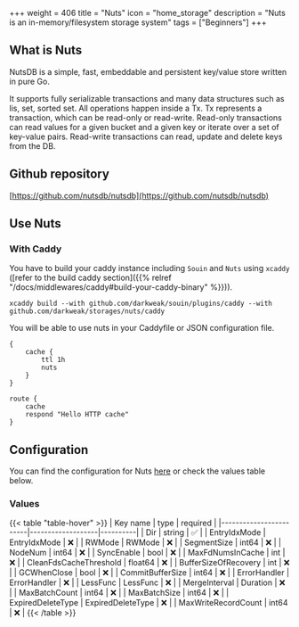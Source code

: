 +++
weight = 406
title = "Nuts"
icon = "home_storage"
description = "Nuts is an in-memory/filesystem storage system"
tags = ["Beginners"]
+++

## What is Nuts
NutsDB is a simple, fast, embeddable and persistent key/value store written in pure Go.

It supports fully serializable transactions and many data structures such as lis, set, sorted set. All operations happen inside a Tx. Tx represents a transaction, which can be read-only or read-write. Read-only transactions can read values for a given bucket and a given key or iterate over a set of key-value pairs. Read-write transactions can read, update and delete keys from the DB.

## Github repository
[https://github.com/nutsdb/nutsdb](https://github.com/nutsdb/nutsdb)

## Use Nuts
### With Caddy
You have to build your caddy instance including `Souin` and `Nuts` using `xcaddy` ([refer to the build caddy section]({{% relref "/docs/middlewares/caddy#build-your-caddy-binary" %}})).
```shell
xcaddy build --with github.com/darkweak/souin/plugins/caddy --with github.com/darkweak/storages/nuts/caddy
```
You will be able to use nuts in your Caddyfile or JSON configuration file.
```caddyfile
{
    cache {
        ttl 1h
        nuts
    }
}

route {
    cache
    respond "Hello HTTP cache"
}
```

## Configuration
You can find the configuration for Nuts [here](https://github.com/nutsdb/nutsdb/blob/master/options.go#L55) or check the values table below.

### Values
{{< table "table-hover" >}}
| Key name               | type              | required |
|------------------------|-------------------|----------|
| Dir                    | string            | ✅       |
| EntryIdxMode           | EntryIdxMode      | ❌       |
| RWMode                 | RWMode            | ❌       |
| SegmentSize            | int64             | ❌       |
| NodeNum                | int64             | ❌       |
| SyncEnable             | bool              | ❌       |
| MaxFdNumsInCache       | int               | ❌       |
| CleanFdsCacheThreshold | float64           | ❌       |
| BufferSizeOfRecovery   | int               | ❌       |
| GCWhenClose            | bool              | ❌       |
| CommitBufferSize       | int64             | ❌       |
| ErrorHandler           | ErrorHandler      | ❌       |
| LessFunc               | LessFunc          | ❌       |
| MergeInterval          | Duration          | ❌       |
| MaxBatchCount          | int64             | ❌       |
| MaxBatchSize           | int64             | ❌       |
| ExpiredDeleteType      | ExpiredDeleteType | ❌       |
| MaxWriteRecordCount    | int64             | ❌       |
{{< /table >}}

